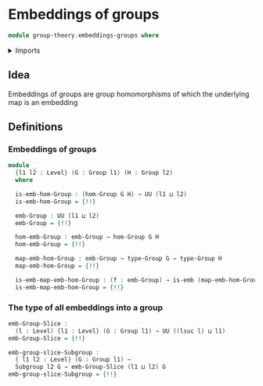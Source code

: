# Embeddings of groups

```agda
module group-theory.embeddings-groups where
```

<details><summary>Imports</summary>

```agda
open import foundation.dependent-pair-types
open import foundation.embeddings
open import foundation.universe-levels

open import group-theory.groups
open import group-theory.homomorphisms-groups
open import group-theory.subgroups
```

</details>

## Idea

Embeddings of groups are group homomorphisms of which the underlying map is an
embedding

## Definitions

### Embeddings of groups

```agda
module _
  {l1 l2 : Level} (G : Group l1) (H : Group l2)
  where

  is-emb-hom-Group : (hom-Group G H) → UU (l1 ⊔ l2)
  is-emb-hom-Group = {!!}

  emb-Group : UU (l1 ⊔ l2)
  emb-Group = {!!}

  hom-emb-Group : emb-Group → hom-Group G H
  hom-emb-Group = {!!}

  map-emb-hom-Group : emb-Group → type-Group G → type-Group H
  map-emb-hom-Group = {!!}

  is-emb-map-emb-hom-Group : (f : emb-Group) → is-emb (map-emb-hom-Group f)
  is-emb-map-emb-hom-Group = {!!}
```

### The type of all embeddings into a group

```agda
emb-Group-Slice :
  (l : Level) {l1 : Level} (G : Group l1) → UU ((lsuc l) ⊔ l1)
emb-Group-Slice = {!!}

emb-group-slice-Subgroup :
  { l1 l2 : Level} (G : Group l1) →
  Subgroup l2 G → emb-Group-Slice (l1 ⊔ l2) G
emb-group-slice-Subgroup = {!!}
```
